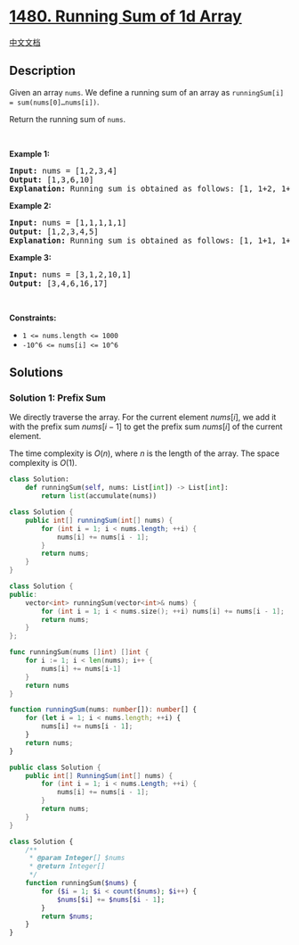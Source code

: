 # [1480. Running Sum of 1d Array](https://leetcode.com/problems/running-sum-of-1d-array)

[中文文档](./solution/1400-1499/1480.Running%20Sum%20of%201d%20Array/README.md)

<!-- tags:Array,Prefix Sum -->

## Description

<p>Given an array <code>nums</code>. We define a running sum of an array as&nbsp;<code>runningSum[i] = sum(nums[0]&hellip;nums[i])</code>.</p>

<p>Return the running sum of <code>nums</code>.</p>

<p>&nbsp;</p>
<p><strong class="example">Example 1:</strong></p>

<pre>
<strong>Input:</strong> nums = [1,2,3,4]
<strong>Output:</strong> [1,3,6,10]
<strong>Explanation:</strong> Running sum is obtained as follows: [1, 1+2, 1+2+3, 1+2+3+4].</pre>

<p><strong class="example">Example 2:</strong></p>

<pre>
<strong>Input:</strong> nums = [1,1,1,1,1]
<strong>Output:</strong> [1,2,3,4,5]
<strong>Explanation:</strong> Running sum is obtained as follows: [1, 1+1, 1+1+1, 1+1+1+1, 1+1+1+1+1].</pre>

<p><strong class="example">Example 3:</strong></p>

<pre>
<strong>Input:</strong> nums = [3,1,2,10,1]
<strong>Output:</strong> [3,4,6,16,17]
</pre>

<p>&nbsp;</p>
<p><strong>Constraints:</strong></p>

<ul>
	<li><code>1 &lt;= nums.length &lt;= 1000</code></li>
	<li><code>-10^6&nbsp;&lt;= nums[i] &lt;=&nbsp;10^6</code></li>
</ul>

## Solutions

### Solution 1: Prefix Sum

We directly traverse the array. For the current element $nums[i]$, we add it with the prefix sum $nums[i-1]$ to get the prefix sum $nums[i]$ of the current element.

The time complexity is $O(n)$, where $n$ is the length of the array. The space complexity is $O(1)$.

<!-- tabs:start -->

```python
class Solution:
    def runningSum(self, nums: List[int]) -> List[int]:
        return list(accumulate(nums))
```

```java
class Solution {
    public int[] runningSum(int[] nums) {
        for (int i = 1; i < nums.length; ++i) {
            nums[i] += nums[i - 1];
        }
        return nums;
    }
}
```

```cpp
class Solution {
public:
    vector<int> runningSum(vector<int>& nums) {
        for (int i = 1; i < nums.size(); ++i) nums[i] += nums[i - 1];
        return nums;
    }
};
```

```go
func runningSum(nums []int) []int {
	for i := 1; i < len(nums); i++ {
		nums[i] += nums[i-1]
	}
	return nums
}
```

```ts
function runningSum(nums: number[]): number[] {
    for (let i = 1; i < nums.length; ++i) {
        nums[i] += nums[i - 1];
    }
    return nums;
}
```

```cs
public class Solution {
    public int[] RunningSum(int[] nums) {
        for (int i = 1; i < nums.Length; ++i) {
            nums[i] += nums[i - 1];
        }
        return nums;
    }
}
```

```php
class Solution {
    /**
     * @param Integer[] $nums
     * @return Integer[]
     */
    function runningSum($nums) {
        for ($i = 1; $i < count($nums); $i++) {
            $nums[$i] += $nums[$i - 1];
        }
        return $nums;
    }
}
```

<!-- tabs:end -->

<!-- end -->
